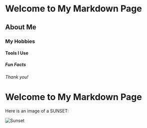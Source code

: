 # Welcome to My Markdown Page

## About Me

### My Hobbies

#### Tools I Use

##### Fun Facts

###### Thank you!

# Welcome to My Markdown Page

Here is an image of a SUNSET:

![Sunset](https://images.unsplash.com/photo-1501973801540-537f08ccae7b?auto=format&fit=crop&w=600&q=60)


